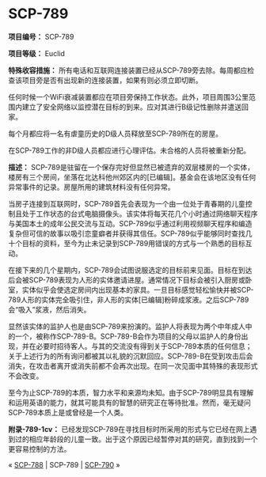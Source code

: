 # SCP-789
                        


**项目编号：** SCP-789

**项目等级：** Euclid

**特殊收容措施：** 所有电话和互联网连接装置已经从SCP-789旁去除。每周都应检查该项目旁是否有出现新的连接装置，如果有则必须立即切断。

任何时候一个WiFi衰减装置都应在项目旁保持工作状态。此外，项目周围3公里范围内建立了安全网络以监控潜在目标的到来。应对其进行B级记性删除并遣送回家。

每个月都应将一名有虐童历史的D级人员释放至SCP-789所在的房屋。

在SCP-789工作的非D级人员都应进行心理评估。未合格的人员将被重新分配。

**描述：** SCP-789是驻留在一个保存完好但显然已被遗弃的双层楼房的一个实体，楼房有三个房间，坐落在北达科他州郊区内的[已编辑]。基金会在该地区没有任何异常事件的记录。房屋所用的建筑材料没有任何异常。

当房子连接到互联网时，SCP-789首先会表现为一个由一位处于青春期的儿童控制且处于工作状态的台式电脑摄像头。该实体将每天花几个小时通过网络聊天程序与美国本土的成年公民交流与互动。SCP-789似乎通过利用视频聊天程序和编造复杂但可信的故事以吸引恋童癖者并获得其信任。SCP-789似乎能够同时查找几十个目标的资料，至今为止未记录到SCP-789用错误的方式与一个熟悉的目标互动。

在接下来的几个星期内，SCP-789会试图说服选定的目标前来见面。目标在到达后会被SCP-789表现为人形的实体邀请进屋。通常情况下目标会被引入厨房或卧室，实体似乎会使选定房间内出现基本的家具。一旦目标感觉轻松愉快并被SCP-789人形的实体完全吸引住，非人形的实体[已编辑]粉碎成浆液。之后SCP-789会“吸入”浆液，然后消失。

显然该实体的监护人也是由SCP-789来扮演的。监护人将表现为两个中年成人中的一个，被称作SCP-789-B。SCP-789-B会作为项目的父母以监护人的身份出现，并在必要时招待客人。与其的交流没有得到关于SCP-789本质的任何信息；关于上述行为的所有询问都被其以礼貌的沉默回应。SCP-789-B在受到攻击后会消失，在攻击者离开或消失前都不会再次出现。在同一次见面中其特殊的表现形式不会改变。

至今为止SCP-789的本质，智力水平和来源均未知。由于SCP-789明显具有理解和运用英语的能力，就其可能具有的智慧的研究正在等待批准。然而，毫无疑问SCP-789本质上是或曾经是一个人类。

**附录-789-1cv：** 已经发现SCP-789在寻找目标时所采用的形式与它已经在网上遇到过的相应年龄段的儿童一致。出于这个原因已经暂停对其的研究，直到找到一个更容易控制的方法。



« [SCP-788](/scp-788) | SCP-789 | [SCP-790](/scp-790) »





                    